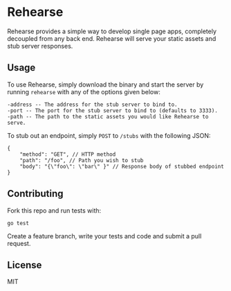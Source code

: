 # Rehearse
Rehearse provides a simple way to develop single page apps, completely decoupled from any back end. Rehearse will serve your static assets and stub server responses.

## Usage
To use Rehearse, simply download the binary and start the server by running `rehearse` with any of the options given below:

	-address -- The address for the stub server to bind to.
	-port -- The port for the stub server to bind to (defaults to 3333).
	-path -- The path to the static assets you would like Rehearse to serve.

To stub out an endpoint, simply `POST` to `/stubs` with the following JSON:

	{
		"method": "GET", // HTTP method
		"path": "/foo", // Path you wish to stub
		"body": "{\"foo\": \"bar\" }" // Response body of stubbed endpoint
	}

## Contributing
Fork this repo and run tests with:

	go test

Create a feature branch, write your tests and code and submit a pull request.

## License
MIT